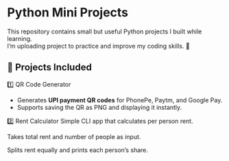 #  Python Mini Projects

This repository contains small but useful Python projects I built while learning.  
I’m uploading project to practice and improve my coding skills. 🚀  

## 📌 Projects Included

1️⃣ QR Code Generator

- Generates **UPI payment QR codes** for PhonePe, Paytm, and Google Pay.
- Supports saving the QR as PNG and displaying it instantly.

2️⃣ Rent Calculator
Simple CLI app that calculates per person rent.

Takes total rent and number of people as input.

Splits rent equally and prints each person’s share.
